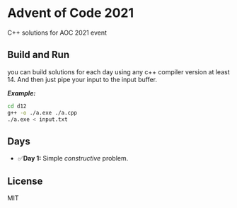 # Advent of Code 2021
C++ solutions for AOC 2021 event

## Build and Run
you can build solutions for each day using any c++ compiler version at least 14. And then just pipe your input to the input buffer.

***Example:***
```bash
cd d12
g++ -o ./a.exe ./a.cpp
./a.exe < input.txt
```

## Days
* ✅**Day 1:** Simple _constructive_ problem.

## License
MIT
